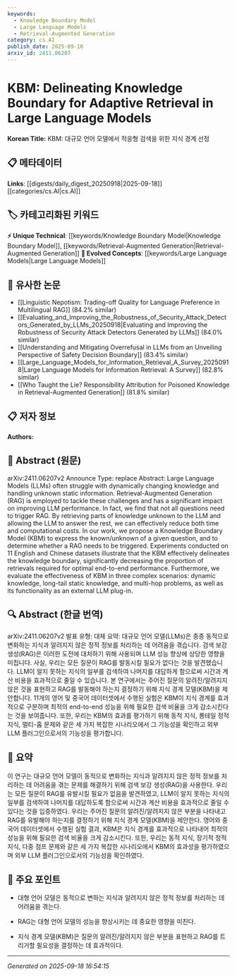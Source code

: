 ```yaml
---
keywords:
  - Knowledge Boundary Model
  - Large Language Models
  - Retrieval-Augmented Generation
category: cs.AI
publish_date: 2025-09-18
arxiv_id: 2411.06207
---
```


<!-- KEYWORD_LINKING_METADATA:
{
  "processed_timestamp": "2025-09-22 22:24:06.993954",
  "vocabulary_version": "1.0",
  "selected_keywords": [
    "Knowledge Boundary Model",
    "Large Language Models",
    "Retrieval-Augmented Generation"
  ],
  "rejected_keywords": [
    "Natural Language Processing"
  ],
  "similarity_scores": {
    "Knowledge Boundary Model": 0.85,
    "Large Language Models": 0.8,
    "Retrieval-Augmented Generation": 0.78
  },
  "extraction_method": "AI_prompt_based",
  "budget_applied": true
}
-->


# KBM: Delineating Knowledge Boundary for Adaptive Retrieval in Large Language Models

**Korean Title:** KBM: 대규모 언어 모델에서 적응형 검색을 위한 지식 경계 선정

## 📋 메타데이터

**Links**: [[digests/daily_digest_20250918|2025-09-18]]   [[categories/cs.AI|cs.AI]]

## 🏷️ 카테고리화된 키워드
**⚡ Unique Technical**: [[keywords/Knowledge Boundary Model|Knowledge Boundary Model]], [[keywords/Retrieval-Augmented Generation|Retrieval-Augmented Generation]]
**🚀 Evolved Concepts**: [[keywords/Large Language Models|Large Language Models]]

## 🔗 유사한 논문
- [[Linguistic Nepotism: Trading-off Quality for Language Preference in Multilingual RAG]] (84.2% similar)
- [[Evaluating_and_Improving_the_Robustness_of_Security_Attack_Detectors_Generated_by_LLMs_20250918|Evaluating and Improving the Robustness of Security Attack Detectors Generated by LLMs]] (84.0% similar)
- [[Understanding and Mitigating Overrefusal in LLMs from an Unveiling Perspective of Safety Decision Boundary]] (83.4% similar)
- [[Large_Language_Models_for_Information_Retrieval_A_Survey_20250918|Large Language Models for Information Retrieval: A Survey]] (82.8% similar)
- [[Who Taught the Lie? Responsibility Attribution for Poisoned Knowledge in Retrieval-Augmented Generation]] (81.8% similar)

## 📋 저자 정보

**Authors:** 

## 📄 Abstract (원문)

arXiv:2411.06207v2 Announce Type: replace 
Abstract: Large Language Models (LLMs) often struggle with dynamically changing knowledge and handling unknown static information. Retrieval-Augmented Generation (RAG) is employed to tackle these challenges and has a significant impact on improving LLM performance. In fact, we find that not all questions need to trigger RAG. By retrieving parts of knowledge unknown to the LLM and allowing the LLM to answer the rest, we can effectively reduce both time and computational costs. In our work, we propose a Knowledge Boundary Model (KBM) to express the known/unknown of a given question, and to determine whether a RAG needs to be triggered. Experiments conducted on 11 English and Chinese datasets illustrate that the KBM effectively delineates the knowledge boundary, significantly decreasing the proportion of retrievals required for optimal end-to-end performance. Furthermore, we evaluate the effectiveness of KBM in three complex scenarios: dynamic knowledge, long-tail static knowledge, and multi-hop problems, as well as its functionality as an external LLM plug-in.

## 🔍 Abstract (한글 번역)

arXiv:2411.06207v2 발표 유형: 대체
요약: 대규모 언어 모델(LLMs)은 종종 동적으로 변화하는 지식과 알려지지 않은 정적 정보를 처리하는 데 어려움을 겪습니다. 검색 보강 생성(RAG)은 이러한 도전에 대처하기 위해 사용되며 LLM 성능 향상에 상당한 영향을 미칩니다. 사실, 우리는 모든 질문이 RAG를 발동시킬 필요가 없다는 것을 발견했습니다. LLM이 알지 못하는 지식의 일부를 검색하여 나머지를 대답하게 함으로써 시간과 계산 비용을 효과적으로 줄일 수 있습니다. 본 연구에서는 주어진 질문의 알려진/알려지지 않은 것을 표현하고 RAG를 발동해야 하는지 결정하기 위해 지식 경계 모델(KBM)을 제안합니다. 11개의 영어 및 중국어 데이터셋에서 수행된 실험은 KBM이 지식 경계를 효과적으로 구분하며 최적의 end-to-end 성능을 위해 필요한 검색 비율을 크게 감소시킨다는 것을 보여줍니다. 또한, 우리는 KBM의 효과를 평가하기 위해 동적 지식, 롱테일 정적 지식, 멀티-홉 문제와 같은 세 가지 복잡한 시나리오에서 그 기능성을 확인하고 외부 LLM 플러그인으로서의 기능성을 평가합니다.

## 📝 요약

이 연구는 대규모 언어 모델이 동적으로 변화하는 지식과 알려지지 않은 정적 정보를 처리하는 데 어려움을 겪는 문제를 해결하기 위해 검색 보강 생성(RAG)을 사용한다. 우리는 모든 질문이 RAG를 유발시킬 필요가 없음을 발견하였고, LLM이 알지 못하는 지식의 일부를 검색하여 나머지를 대답하도록 함으로써 시간과 계산 비용을 효과적으로 줄일 수 있다는 것을 입증하였다. 우리는 주어진 질문의 알려진/알려지지 않은 부분을 나타내고 RAG를 유발해야 하는지를 결정하기 위해 지식 경계 모델(KBM)을 제안한다. 영어와 중국어 데이터셋에서 수행된 실험 결과, KBM은 지식 경계를 효과적으로 나타내어 최적의 성능을 위해 필요한 검색 비율을 크게 감소시킨다. 또한, 우리는 동적 지식, 장기적 정적 지식, 다중 점프 문제와 같은 세 가지 복잡한 시나리오에서 KBM의 효과성을 평가하였으며 외부 LLM 플러그인으로서의 기능성을 확인하였다.

## 🎯 주요 포인트

- 대형 언어 모델은 동적으로 변하는 지식과 알려지지 않은 정적 정보를 처리하는 데 어려움을 겪는다.

- RAG는 대형 언어 모델의 성능을 향상시키는 데 중요한 영향을 미친다.

- 지식 경계 모델(KBM)은 질문의 알려진/알려지지 않은 부분을 표현하고 RAG를 트리거할 필요성을 결정하는 데 효과적이다.

---

*Generated on 2025-09-18 16:54:15*